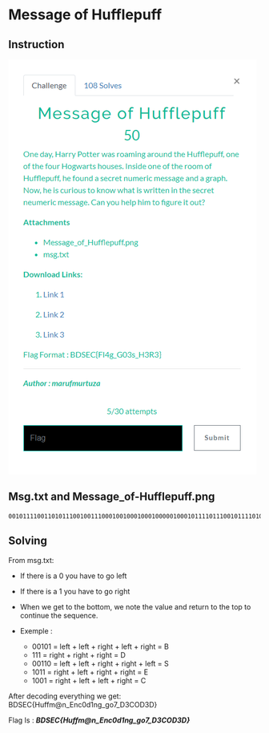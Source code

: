 # Message of Hufflepuff

## Instruction
![Instruction](Instruction.png)

## Msg.txt and Message_of-Hufflepuff.png
```
001011110011010111001001110001001000100010000010001011110111001011110100001011000100101101110110101100101001010011101100111011111001000111110111111100000
```

## Solving
From msg.txt:
- If there is a 0 you have to go left
- If there is a 1 you have to go right
- When we get to the bottom, we note the value and return to the top to continue the sequence.

- Exemple :
  - 00101 = left + left + right + left + right = B  
  - 111 = right + right + right = D  
  - 00110 = left + left + right + right + left = S  
  - 1011 = right + left + right + right = E
  - 1001 = right + left + left + right = C

After decoding everything we get: BDSEC{Huffm@n_Enc0d1ng_go7_D3COD3D}

Flag Is : **_BDSEC{Huffm@n_Enc0d1ng_go7_D3COD3D}_**
